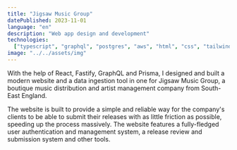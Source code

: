 ```yaml
---
title: "Jigsaw Music Group"
datePublished: 2023-11-01
language: "en"
description: "Web app design and development"
technologies:
  ["typescript", "graphql", "postgres", "aws", "html", "css", "tailwind"]
image: "../../assets/img"
---
```


With the help of React, Fastify, GraphQL and Prisma, I designed and built a modern website and a data ingestion tool in one for Jigsaw Music Group, a boutique music distribution and artist management company from South-East England.

The website is built to provide a simple and reliable way for the company's clients to be able to submit their releases with as little friction as possible, speeding up the process massively. The website features a fully-fledged user authentication and management system, a release review and submission system and other tools.
